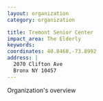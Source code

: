 ```yaml
---
layout: organization
category: organization

title: Tremont Senior Center
impact_area: The Elderly
keywords: 
coordinates: 40.8468,-73.8992
address: |
  2070 Clifton Ave
  Bronx NY 10457
---
```

Organization's overview
